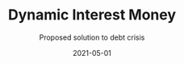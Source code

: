 ---
title: Dynamic Interest Money
subtitle: Proposed solution to debt crisis
layout: default
modal-id: 2
date: 2021-05-01
img: path.png
thumbnail: path-thumbnail.png
alt: image-alt
description: If you seek for greater profit, you had to be willing to take greater risk! That's when the Negative Interest Rate comes to the picture.  <br><br>The concept of Negative Interest Rate was first introduced by a German theoritical economist Silvio Gesell. Although it is an unpopular theory, SmartLoan seeks to implement the concept on certain unfortunate cercumstance that happened to the borrower. In contrast to that, if the lender willing to take this risk, they will be awarded by high positive interest rates when the borrower experience good times.  Given an example, Alice borrowed $12k (24 months payment period, $500 monthly principal) for her study. After she graduate, she caught into an accident where she was permanently disabbled. In such circumstance, the Negative Interest Rate activated to cancel itself, forgiven her loan repayment every month.  <br><br>In another circumstance, after Alice graduated, she started a business and it became a huge success. She got extremely lucky and won a lottery. The high interest rate came into the system, in addition to that, the rate is calculated based on Alice's gross income. Where the success of her business and lottery winnings being part of the numbers. Therefore, the lenders successfully obtain a huge gain from the interest payment by Alice. This is a form of "Gratitude Economy", where Alice's payment of interest, is a form of action of gratitude towards those who supported her (the lenders) during her times of needs.  <br><br>For detail about how the Dynamic Interest Rate is calculated, check out our Github repository.
github-link: https://github.com/SmartLoan/pineapple_token

---